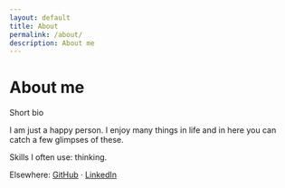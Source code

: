 ```yaml
---
layout: default
title: About
permalink: /about/
description: About me
---
```

# About me

<div class="about-card">
  <p class="muted">Short bio</p>
  <p>
    I am just a happy person.
    I enjoy many things in life and in here you can catch a few glimpses of these.
  </p>
  <p>
    Skills I often use: thinking.
  </p>
  <p>
    Elsewhere: <a href="https://github.com/tartarus8">GitHub</a> · <a href="#">LinkedIn</a>
  </p>
</div>
